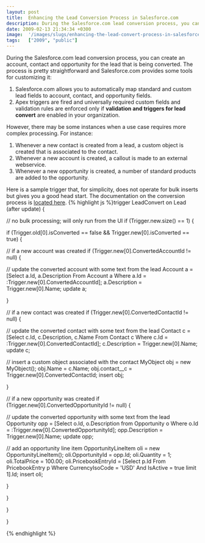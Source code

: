 ```yaml
---
layout: post
title:  Enhancing the Lead Conversion Process in Salesforce.com
description: During the Salesforce.com lead conversion process, you can create an account, contact and opportunity for the lead that is being converted. The process is pretty straightforward and Salesforce.com provides some tools for customizing it- 1. Salesforce.com allows you to automatically map standard and custom lead   fields to account, contact, and opportunity fields. 2. Apex triggers are fired and universally required custom fields and   validation rules are enforced only if validation and triggers 
date: 2009-02-13 21:34:34 +0300
image:  '/images/slugs/enhancing-the-lead-convert-process-in-salesforce.jpg'
tags:   ["2009", "public"]
---
```

<p>During the Salesforce.com lead conversion process, you can create an account, contact and opportunity for the lead that is being converted. The process is pretty straightforward and Salesforce.com provides some tools for customizing it:</p>
<ol>
	<li>Salesforce.com allows you to automatically map standard and custom lead fields to account, contact, and opportunity fields.</li>
	<li><span>Apex</span> triggers are fired and universally required custom fields and validation rules are enforced only if <strong>validation and triggers for lead convert</strong> are enabled in your organization.</li>
</ol>
However, there may be some instances when a use case requires more complex processing. For instance:
<ol>
	<li>Whenever a new contact is created from a lead, a custom object is created that is associated to the contact.</li>
	<li>Whenever a new account is created, a callout is made to an external webservice.</li>
	<li>Whenever a new opportunity is created, a number of standard products are added to the opportunity.</li>
</ol>
Here is a sample trigger that, for simplicity, does not operate for bulk inserts but gives you a good head start. The documentation on the conversion process is <a href="http://www.salesforce.com/us/developer/docs/apexcode/Content/apex_dml_convertLead.htm" target="_blank">located here</a>.
{% highlight js %}trigger LeadConvert on Lead (after update) {
 
 // no bulk processing; will only run from the UI
 if (Trigger.new.size() == 1) {

  if (Trigger.old[0].isConverted == false && Trigger.new[0].isConverted == true) {

 // if a new account was created
 if (Trigger.new[0].ConvertedAccountId != null) {

  // update the converted account with some text from the lead
  Account a = [Select a.Id, a.Description From Account a Where a.Id = :Trigger.new[0].ConvertedAccountId];
  a.Description = Trigger.new[0].Name;
  update a;

 }   

 // if a new contact was created
 if (Trigger.new[0].ConvertedContactId != null) {

  // update the converted contact with some text from the lead
  Contact c = [Select c.Id, c.Description, c.Name From Contact c Where c.Id = :Trigger.new[0].ConvertedContactId];
  c.Description = Trigger.new[0].Name;
  update c;

  // insert a custom object associated with the contact
  MyObject obj = new MyObject();
  obj.Name = c.Name;
  obj.contact__c = Trigger.new[0].ConvertedContactId;
  insert obj;

 }

 // if a new opportunity was created
 if (Trigger.new[0].ConvertedOpportunityId != null) {

  // update the converted opportunity with some text from the lead
  Opportunity opp = [Select o.Id, o.Description from Opportunity o Where o.Id = :Trigger.new[0].ConvertedOpportunityId];
  opp.Description = Trigger.new[0].Name;
  update opp;

  // add an opportunity line item
  OpportunityLineItem oli = new OpportunityLineItem();
  oli.OpportunityId = opp.Id;
  oli.Quantity = 1;
  oli.TotalPrice = 100.00;
  oli.PricebookEntryId = [Select p.Id From PricebookEntry p Where CurrencyIsoCode = 'USD' And IsActive = true limit 1].Id;
  insert oli;

 }   

  }

 } 

}

{% endhighlight %}

